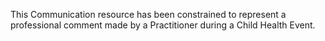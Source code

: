This Communication resource has been constrained to represent a professional comment made by a Practitioner during a Child Health Event.